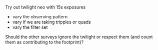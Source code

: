 
Try out twilight neo with 15s exposures

* vary the observing pattern
* vary if we are taking tripples or quads
* vary the filter set

Should the other surveys ignore the twilight or respect them (and count them as contributing to the footprint)?